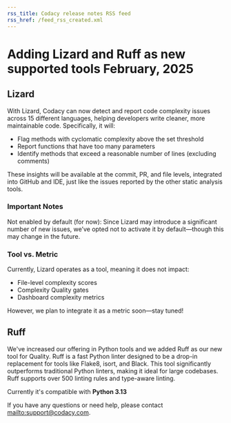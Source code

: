 ```yaml
---
rss_title: Codacy release notes RSS feed
rss_href: /feed_rss_created.xml
---
```


# Adding Lizard and Ruff as new supported tools February, 2025

## Lizard

With Lizard, Codacy can now detect and report code complexity issues across 15 different languages, helping developers write cleaner, more maintainable code. Specifically, it will:

-   Flag methods with cyclomatic complexity above the set threshold
-   Report functions that have too many parameters
-   Identify methods that exceed a reasonable number of lines (excluding comments)

These insights will be available at the commit, PR, and file levels, integrated into GitHub and IDE, just like the issues reported by the other static analysis tools.

### Important Notes

Not enabled by default (for now): Since Lizard may introduce a significant number of new issues, we’ve opted not to activate it by default—though this may change in the future.

### Tool vs. Metric

Currently, Lizard operates as a tool, meaning it does not impact:
-   File-level complexity scores
-   Complexity Quality gates
-   Dashboard complexity metrics

However, we plan to integrate it as a metric soon—stay tuned!

## Ruff

We've increased our offering in Python tools and we added Ruff as our new tool for Quality.
Ruff is a fast Python linter designed to be a drop-in replacement for tools like Flake8, isort, and Black. This tool significantly outperforms traditional Python linters, making it ideal for large codebases. Ruff supports over 500 linting rules and type-aware linting.

Currently it's compatible with **Python 3.13**

If you have any questions or need help, please contact <mailto:support@codacy.com>.
